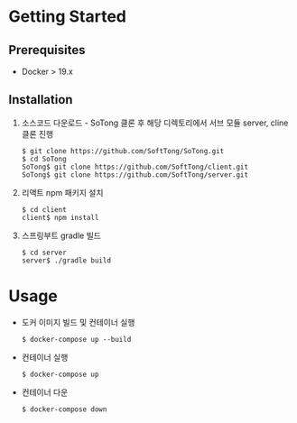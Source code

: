 <!-- # 프로젝트 SoftTong -->

# Getting Started

## Prerequisites
- Docker > 19.x

## Installation
1. 소스코드 다운로드 - SoTong 클론 후 해당 디렉토리에서 서브 모듈 server, cline 클론 진행
    ```shell
    $ git clone https://github.com/SoftTong/SoTong.git
    $ cd SoTong
    SoTong$ git clone https://github.com/SoftTong/client.git
    SoTong$ git clone https://github.com/SoftTong/server.git
    ```
2. 리액트 npm 패키지 설치
    ```shell
    $ cd client
    client$ npm install
    ```
3. 스프링부트 gradle 빌드
    ```shell
    $ cd server
    server$ ./gradle build
    ```
# Usage
- 도커 이미지 빌드 및 컨테이너 실행
    ```shell
    $ docker-compose up --build
    ```
- 컨테이너 실행
    ```shell
    $ docker-compose up
    ```
- 컨테이너 다운
    ```shell
    $ docker-compose down
    ```